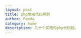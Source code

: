 ```yaml
---
layout: post 
title: php常用代码样例
author: Panda
category: home
description: 几十个实用的php代码段。
---
```

<pre><code>
<?php
/**
 * 时间：2013-01-01
 * 作者：Panda
 * 常用PHP代码样例
 */
class Helper {
    /**
     * 获取客户端IP地址
     */
    static public function getClientIP() {
        static $ip = NULL;
        if (isset($_SERVER['HTTP_X_FORWARDED_FOR'])) {
            $arr = explode(',', $_SERVER['HTTP_X_FORWARDED_FOR']);
            $pos = array_search('unknown', $arr);
            if (false !== $pos){
                unset($arr[$pos]);
            }
            $ip = trim($arr[0]);
        } elseif (isset($_SERVER['HTTP_CLIENT_IP'])) {
            $ip = $_SERVER['HTTP_CLIENT_IP'];
        } elseif (isset($_SERVER['REMOTE_ADDR'])) {
            $ip = $_SERVER['REMOTE_ADDR'];
        }
        // IP地址合法验证
        $ip = ( false !== ip2long($ip) ) ? $ip : '0.0.0.0';
        return $ip;
    }
    /**
     * 循环创建目录
     */
    static public function mkdir($dir, $mode = 0777) {
        if (is_dir($dir) || @mkdir($dir, $mode)){
            return true;
        }
        if (!mk_dir(dirname($dir), $mode)){
            return false;
        }
        return @mkdir($dir, $mode);
    }
    /**
     * 验证邮箱
     */
    public static function email($str) {
        if (empty($str)){
            return true;
        }
        $chars = "/^([a-z0-9+_]|\\-|\\.)+@(([a-z0-9_]|\\-)+\\.)+[a-z]{2,6}\$/i";
        if (strpos($str, '@') !== false && strpos($str, '.') !== false) {
            if (preg_match($chars, $str)) {
                return true;
            } else {
                return false;
            }
        } else {
            return false;
        }
    }

    /**
     * 验证手机号码
     */
    public static function mobile($str) {
        if (empty($str)) {
            return true;
        }

        return preg_match('#^13[\d]{9}$|14^[0-9]\d{8}|^15[0-9]\d{8}$|^18[0-9]\d{8}$#', $str);
    }

    /**
     * 验证固定电话
     */
    public static function tel($str) {
        if (empty($str)) {
            return true;
        }
        return preg_match('/^((\(\d{2,3}\))|(\d{3}\-))?(\(0\d{2,3}\)|0\d{2,3}-)?[1-9]\d{6,7}(\-\d{1,4})?$/', trim($str));
    }

    /**
     * 验证qq号码
     */
    public static function qq($str) {
        if (empty($str)) {
            return true;
        }

        return preg_match('/^[1-9]\d{4,12}$/', trim($str));
    }

    /**
     * 验证邮政编码
     */
    public static function zipCode($str) {
        if (empty($str)) {
            return true;
        }

        return preg_match('/^[1-9]\d{5}$/', trim($str));
    }

    /**
     * 验证ip
     */
    public static function ip($str){
        if(empty($str)){
            return true;
        }
        if (!preg_match('#^\d{1,3}\.\d{1,3}\.\d{1,3}\.\d{1,3}$#', $str)) {
            return false;
        }
        $ip_array = explode('.', $str);
        //真实的ip地址每个数字不能大于255（0-255）
        return ( $ip_array[0] <= 255 && $ip_array[1] <= 255 && $ip_array[2] <= 255 && $ip_array[3] <= 255 ) ? true : false;
    }

    /**
     * 验证身份证(中国)
     */
    public static function idCard($str) {
        if (empty($str)) {
            return false;
        }
        if (preg_match("/^([0-9]{15}|[0-9]{17}[0-9a-z])$/i", $str)){
            return true;
        }else{
            return false;
        }
    }
    /**
     * 验证网址
     */
    public static function url($str) {
        if (empty($str)){
            return true;
        }
        return preg_match("/^(http|https|ftp|ftps)://([\w-]+\.)+[\w-]+(/[\w-./?%&=]*)?$/i", $str) ? true : false;
    }
}

</code></pre>
